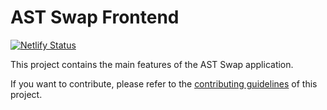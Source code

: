 # AST Swap Frontend

[![Netlify Status](https://api.netlify.com/api/v1/badges/7bebf1a3-be7b-4165-afd1-446256acd5e3/deploy-status)](https://app.netlify.com/sites/pancake-prod/deploys)

This project contains the main features of the AST Swap application.

If you want to contribute, please refer to the [contributing guidelines](./CONTRIBUTING.md) of this project.

